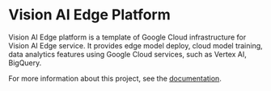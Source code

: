 # Vision AI Edge Platform

Vision AI Edge platform is a template of Google Cloud infrastructure for Vision
AI Edge service. It provides edge model deploy, cloud model training, data
analytics features using Google Cloud services, such as Vertex AI, BigQuery.

For more information about this project, see the
[documentation](./docs/index.md).
